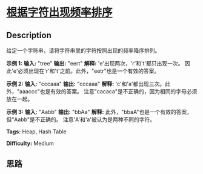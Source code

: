 # [根据字符出现频率排序][title]

## Description

给定一个字符串，请将字符串里的字符按照出现的频率降序排列。

**示例 1:**
            **输入:**    "tree"        **输出:**    "eert"        **解释:** 'e'出现两次，'r'和't'都只出现一次。    因此'e'必须出现在'r'和't'之前。此外，"eetr"也是一个有效的答案。    

**示例 2:**
            **输入:**    "cccaaa"        **输出:**    "cccaaa"        **解释:** 'c'和'a'都出现三次。此外，"aaaccc"也是有效的答案。    注意"cacaca"是不正确的，因为相同的字母必须放在一起。    

**示例 3:**
            **输入:**    "Aabb"        **输出:**    "bbAa"        **解释:** 此外，"bbaA"也是一个有效的答案，但"Aabb"是不正确的。    注意'A'和'a'被认为是两种不同的字符。    


**Tags:** Heap, Hash Table

**Difficulty:** Medium

## 思路

[title]: https://leetcode-cn.com/problems/sort-characters-by-frequency
